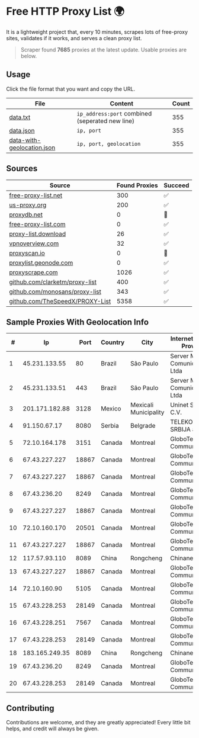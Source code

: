
# Free HTTP Proxy List 🌍

It is a lightweight project that, every 10 minutes, scrapes lots of free-proxy sites, validates if it works, and serves a clean proxy list.


> Scraper found **7685** proxies at the latest update. Usable proxies are below.

## Usage

Click the file format that you want and copy the URL.


|File|Content|Count|
|----|-------|-----|
|[data.txt](https://raw.githubusercontent.com/themiralay/Proxy-List-World/master/data.txt)|`ip_address:port` combined (seperated new line)|355|
|[data.json](https://raw.githubusercontent.com/themiralay/Proxy-List-World/master/data.json)|`ip, port`|355|
|[data-with-geolocation.json](https://raw.githubusercontent.com/themiralay/Proxy-List-World/master/data-with-geolocation.json)|`ip, port, geolocation`|355|

## Sources

|Source|Found Proxies|Succeed|
|------|-------------|-------|
|[free-proxy-list.net](https://free-proxy-list.net)|300|✅|
|[us-proxy.org](https://www.us-proxy.org)|200|✅|
|[proxydb.net](http://proxydb.net)|0|🚫|
|[free-proxy-list.com](https://free-proxy-list.com/?page=&port=&type%5B%5D=http&type%5B%5D=https&up_time=0&search=Search)|0|✅|
|[proxy-list.download](https://www.proxy-list.download/HTTP)|26|✅|
|[vpnoverview.com](https://vpnoverview.com/privacy/anonymous-browsing/free-proxy-servers)|32|✅|
|[proxyscan.io](https://www.proxyscan.io)|0|🚫|
|[proxylist.geonode.com](https://proxylist.geonode.com/api/proxy-list?limit=300&page=1&sort_by=lastChecked&sort_type=desc&protocols=http,https)|0|✅|
|[proxyscrape.com](https://api.proxyscrape.com/v2/?request=displayproxies&protocol=http&timeout=10000&country=all&ssl=all&anonymity=all)|1026|✅|
|[github.com/clarketm/proxy-list](https://raw.githubusercontent.com/clarketm/proxy-list/master/proxy-list-raw.txt)|400|✅|
|[github.com/monosans/proxy-list](https://raw.githubusercontent.com/monosans/proxy-list/main/proxies/http.txt)|343|✅|
|[github.com/TheSpeedX/PROXY-List](https://raw.githubusercontent.com/TheSpeedX/PROXY-List/master/http.txt)|5358|✅|


## Sample Proxies With Geolocation Info

|#|Ip|Port|Country|City|Internet Service Provider|
|-|--|----|-------|----|-------------------------|
|1|45.231.133.55|80|Brazil|São Paulo|Server Media Comunicacao Ltda|
|2|45.231.133.51|443|Brazil|São Paulo|Server Media Comunicacao Ltda|
|3|201.171.182.88|3128|Mexico|Mexicali Municipality|Uninet S.A. de C.V.|
|4|91.150.67.17|8080|Serbia|Belgrade|TELEKOM SRBIJA a.d.|
|5|72.10.164.178|3151|Canada|Montreal|GloboTech Communications|
|6|67.43.227.227|18867|Canada|Montreal|GloboTech Communications|
|7|67.43.227.227|18867|Canada|Montreal|GloboTech Communications|
|8|67.43.236.20|8249|Canada|Montreal|GloboTech Communications|
|9|67.43.227.227|18867|Canada|Montreal|GloboTech Communications|
|10|72.10.160.170|20501|Canada|Montreal|GloboTech Communications|
|11|67.43.227.227|18867|Canada|Montreal|GloboTech Communications|
|12|117.57.93.110|8089|China|Rongcheng|Chinanet|
|13|67.43.227.227|18867|Canada|Montreal|GloboTech Communications|
|14|72.10.160.90|5105|Canada|Montreal|GloboTech Communications|
|15|67.43.228.253|28149|Canada|Montreal|GloboTech Communications|
|16|67.43.228.251|7567|Canada|Montreal|GloboTech Communications|
|17|67.43.228.253|28149|Canada|Montreal|GloboTech Communications|
|18|183.165.249.35|8089|China|Rongcheng|Chinanet|
|19|67.43.236.20|8249|Canada|Montreal|GloboTech Communications|
|20|67.43.228.253|28149|Canada|Montreal|GloboTech Communications|



## Contributing

Contributions are welcome, and they are greatly appreciated! Every
little bit helps, and credit will always be given.

